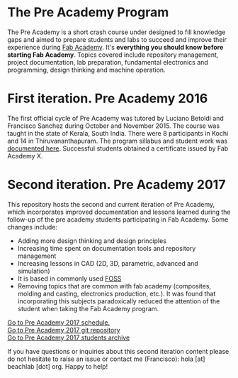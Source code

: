 # The Pre Academy Program

 The Pre Academy is a short crash course under designed to fill knowledge gaps and aimed to prepare students and labs to succeed and improve their experience during [Fab Academy](http://fabacademy.org). It's **everything you should know before starting Fab Academy**. Topics covered include repository management, project documentation, lab preparation, fundamental electronics and programming, design thinking and machine operation.

# First iteration. Pre Academy 2016
The first official cycle of Pre Academy was tutored by Luciano Betoldi and Francisco Sanchez during October and November 2015. The course was taught in the state of Kerala, South India. There were 8 participants in Kochi and 14 in Thiruvananthapuram. The program sillabus and student work was [documented here](http://thebeachlab.github.io/). Successful students obtained a certificate issued by Fab Academy X.

# Second iteration. Pre Academy 2017
This repository hosts the second and current iteration of Pre Academy, which incorporates improved documentation and lessons learned during the follow-up of the pre academy students participating in Fab Academy. Some changes include:
* Adding more design thinking and design principles
* Increasing time spent on documentation tools and repository management
* Increasing lessons in CAD (2D, 3D, parametric, advanced and simulation)
* It is based in commonly used [FOSS](https://en.wikipedia.org/wiki/Free_and_open-source_software)
* Removing topics that are common with fab academy (composites, molding and casting, electronics production, etc.). It was found that incorporating this subjects paradoxically reduced the attention of the student when taking the Fab Academy program.

[Go to Pre Academy 2017 schedule.](summary.md)  
[Go to Pre Academy 2017 git repository](http://git.fabacademy.org/fabacademyx/preacademy2017)  
[Go to Pre Academy 2017 students archive]()

If you have questions or inquiries about this second iteration content please do not hesitate to raise an issue or contact me (Francisco): hola [at] beachlab [dot] org. Happy to help!
